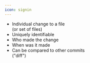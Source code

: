 ```yaml
---
icon: signin
---
```


* Individual change to a file<br />(or set of files)
* Uniquely identifiable
* Who made the change
* When was it made
* Can be compared to other commits<br />("diff")